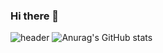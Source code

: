 ### Hi there 👋

<!--
**JeongSeongwook0123/JeongSeongwook0123** is a ✨ _special_ ✨ repository because its `README.md` (this file) appears on your GitHub profile.

Here are some ideas to get you started:

- 🔭 I’m currently working on ...
- 🌱 I’m currently learning ...
- 👯 I’m looking to collaborate on ...
- 🤔 I’m looking for help with ...
- 💬 Ask me about ...
- 📫 How to reach me: ...
- 😄 Pronouns: ...
- ⚡ Fun fact: ...
-->
![header](https://capsule-render.vercel.app/api?type=Waving&text=1995.01.23)
![Anurag's GitHub stats](https://github-readme-stats.vercel.app/api?username=JeongSeongwook0123&show_icons=true&theme=radical)

